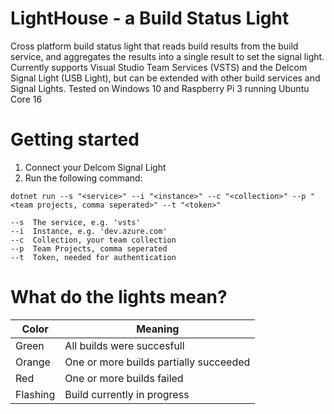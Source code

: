 
# LightHouse - a Build Status Light
Cross platform build status light that reads build results from the build service, and aggregates the results into a single result to set the signal light. Currently supports Visual Studio Team Services (VSTS) and the Delcom Signal Light (USB Light), but can be extended with other build services and Signal Lights.
Tested on Windows 10 and Raspberry Pi 3 running Ubuntu Core 16

# Getting started
1. Connect your Delcom Signal Light
2. Run the following command: 
```
dotnet run --s "<service>" --i "<instance>" --c "<collection>" --p "<team projects, comma seperated>" --t "<token>"
```

`--s  The service, e.g. 'vsts'`  
`--i  Instance, e.g. 'dev.azure.com'`  
`--c  Collection, your team collection`  
`--p  Team Projects, comma seperated`  
`--t  Token, needed for authentication`

# What do the lights mean?
| Color | Meaning |
|--|--|
| Green | All builds were succesfull
| Orange | One or more builds partially succeeded
| Red | One or more builds failed
| Flashing | Build currently in progress
